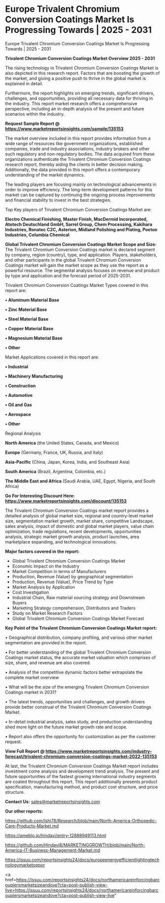# Europe Trivalent Chromium Conversion Coatings Market Is Progressing Towards | 2025 - 2031
 Europe Trivalent Chromium Conversion Coatings Market Is Progressing Towards | 2025 - 2031

<Strong> Trivalent Chromium Conversion Coatings Market Overview 2025 - 2031</strong>

The rising technology in Trivalent Chromium Conversion Coatings Market is also depicted in this research report. Factors that are boosting the growth of the market, and giving a positive push to thrive in the global market is explained in detail.

Furthermore, the report highlights on emerging trends, significant drivers, challenges, and opportunities, providing all necessary data for thriving in the industry. This report market research offers a comprehensive perspective, including an in-depth analysis of the present and future scenarios within the industry.

<strong>Request Sample Report @ <a href=https://www.marketreportsinsights.com/sample/135153>https://www.marketreportsinsights.com/sample/135153</a></strong>

The market overview included in this report provides information from a wide range of resources like government organizations, established companies, trade and industry associations, industry brokers and other such regulatory and non-regulatory bodies. The data acquired from these organizations authenticate the Trivalent Chromium Conversion Coatings research report, thereby aiding the clients in better decision making. Additionally, the data provided in this report offers a contemporary understanding of the market dynamics.

The leading players are focusing mainly on technological advancements in order to improve efficiency. The long-term development patterns for this market can be captured by continuing the ongoing process improvements and financial stability to invest in the best strategies.

Top Key players of Trivalent Chromium Conversion Coatings Market are:

<strong>Electro Chemical Finishing, Master Finish, MacDermid Incorporated, Atotech Deutschland GmbH, Sarrel Group, Chem Processing, Kakihara Industries, Ronatec C2C, Asterion, Midland Polishing and Plating, Poeton Industries, Columbia Chemical</strong>

<strong><b>Global Trivalent Chromium Conversion Coatings Market Scope and Size:</b></strong>
The Trivalent Chromium Conversion Coatings market is declared segment by company, region (country), type, and application. Players, stakeholders, and other participants in the global Trivalent Chromium Conversion Coatings market will gain the market scope as they use the report as a powerful resource. The segmental analysis focuses on revenue and product by type and application and the forecast period of 2025-2031.

Trivalent Chromium Conversion Coatings Market Types covered in this report are:

<strong>• Aluminum Material Base

• Zinc Material Base

• Steel Material Base

• Copper Material Base

• Magnesium Material Base

• Other</strong>

Market Applications covered in this report are:

<strong>• Industrial

• Machinery Manufacturing

• Construction

• Automotive

• Oil and Gas

• Aerospace

• Other</strong> 

Regional Analysis

<strong>North America</strong> (the United States, Canada, and Mexico)

<strong>Europe</strong> (Germany, France, UK, Russia, and Italy)

<strong>Asia-Pacific</strong> (China, Japan, Korea, India, and Southeast Asia)

<strong>South America</strong> (Brazil, Argentina, Colombia, etc.)

<strong>The Middle East and Africa</strong> (Saudi Arabia, UAE, Egypt, Nigeria, and South Africa)

<strong>Go For Interesting Discount Here: <a href=https://www.marketreportsinsights.com/discount/135153>https://www.marketreportsinsights.com/discount/135153</a></strong>

The Trivalent Chromium Conversion Coatings market report provides a detailed analysis of global market size, regional and country-level market size, segmentation market growth, market share, competitive Landscape, sales analysis, impact of domestic and global market players, value chain optimization, trade regulations, recent developments, opportunities analysis, strategic market growth analysis, product launches, area marketplace expanding, and technological innovations.

<strong><b>Major factors covered in the report:</b></strong>
<ul>
  <li>Global Trivalent Chromium Conversion Coatings Market </li>
  <li>Economic Impact on the Industry</li>
  <li>Market Competition in terms of Manufacturers</li>
  <li>Production, Revenue (Value) by geographical segmentation</li>
  <li>Production, Revenue (Value), Price Trend by Type</li>
  <li>Market Analysis by Application</li>
  <li>Cost Investigation</li>
  <li>Industrial Chain, Raw material sourcing strategy and Downstream Buyers</li>
  <li>Marketing Strategy comprehension, Distributors and Traders</li>
  <li>Study on Market Research Factors</li>
  <li>Global Trivalent Chromium Conversion Coatings Market Forecast</li>
</ul>

<strong><b>Key Point of the Trivalent Chromium Conversion Coatings Market report:</b></strong>

• Geographical distribution, company profiling, and various other market segmentation are provided in the report.

• For better understanding of the global Trivalent Chromium Conversion Coatings market status, the accurate market valuation which comprises of size, share, and revenue are also covered.

• Analysis of the competitive dynamic factors better extrapolate the complete market overview

• What will be the size of the emerging Trivalent Chromium Conversion Coatings market in 2031?

• The latest trends, opportunities and challenges, and growth drivers provide better construal of the Trivalent Chromium Conversion Coatings Market.

• In-detail industrial analysis, sales study, and production understanding shed more light on the future market growth rate and scope.

• Report also offers the opportunity for customization as per the customer request.

<strong><b>View Full Report @ <a href=https://www.marketreportsinsights.com/industry-forecast/trivalent-chromium-conversion-coatings-market-2022-135153>https://www.marketreportsinsights.com/industry-forecast/trivalent-chromium-conversion-coatings-market-2022-135153</a></b></strong>


At last, the Trivalent Chromium Conversion Coatings Market report includes investment come analysis and development trend analysis. The present and future opportunities of the fastest growing international industry segments are coated throughout this report. This report additionally presents product specification, manufacturing method, and product cost structure, and price structure.

<strong>Contact Us:</strong>
sales@marketreportsinsights.com

<strong>Our other reports:</strong>

<a href=https://github.com/Ishi78/Research/blob/main/North-America-Orthopedic-Care-Products-Market.md>https://github.com/Ishi78/Research/blob/main/North-America-Orthopedic-Care-Products-Market.md</a>

<a href=https://ameblo.jp/hindavi/entry-12888949113.html>https://ameblo.jp/hindavi/entry-12888949113.html</a>

<a href=https://github.com/Hindavi8/MARKETINGGROWTH/blob/main/North-America-IT-Business-Management-Market.md>https://github.com/Hindavi8/MARKETINGGROWTH/blob/main/North-America-IT-Business-Management-Market.md</a>

<a href=https://issuu.com/reportsinsights24/docs/europeenergyefficientlightingtechnologymarketoppor>https://issuu.com/reportsinsights24/docs/europeenergyefficientlightingtechnologymarketoppor</a>

<a href=https://issuu.com/reportsinsights24/docs/northamericareinforcingbarcouplersmarketsizeandove?cta=post-publish-view-live>https://issuu.com/reportsinsights24/docs/northamericareinforcingbarcouplersmarketsizeandove?cta=post-publish-view-live</a>"
